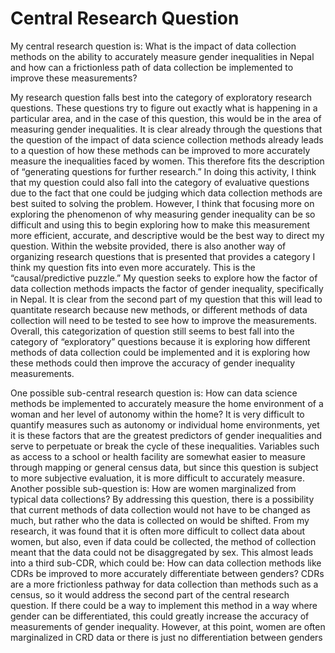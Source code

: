 # Central Research Question

My central research question is: What is the impact of data collection methods on the ability to accurately measure gender inequalities in Nepal and how can a frictionless path of data collection be implemented to improve these measurements?

My research question falls best into the category of exploratory research questions.  These questions try to figure out exactly what is happening in a particular area, and in the case of this question, this would be in the area of measuring gender inequalities.  It is clear already through the questions that the question of the impact of data science collection methods already leads to a question of how these methods can be improved to more accurately measure the inequalities faced by women.  This therefore fits the description of “generating questions for further research.”  In doing this activity, I think that my question could also fall into the category of evaluative questions due to the fact that one could be judging which data collection methods are best suited to solving the problem.  However, I think that focusing more on exploring the phenomenon of why measuring gender inequality can be so difficult and using this to begin exploring how to make this measurement more efficient, accurate, and descriptive would be the best way to direct my question.  Within the website provided, there is also another way of organizing research questions that is presented that provides a category I think my question fits into even more accurately.  This is the “causal/predictive puzzle.”  My question seeks to explore how the factor of data collection methods impacts the factor of gender inequality, specifically in Nepal.  It is clear from the second part of my question that this will lead to quantitate research because new methods, or different methods of data collection will need to be tested to see how to improve the measurements.  Overall, this categorization of question still seems to best fall into the category of “exploratory” questions because it is exploring how different methods of data collection could be implemented and it is exploring how these methods could then improve the accuracy of gender inequality measurements.

One possible sub-central research question is: How can data science methods be implemented to accurately measure the home environment of a woman and her level of autonomy within the home?  It is very difficult to quantify measures such as autonomy or individual home environments, yet it is these factors that are the greatest predictors of gender inequalities and serve to perpetuate or break the cycle of these inequalities.  Variables such as access to a school or health facility are somewhat easier to measure through mapping or general census data, but since this question is subject to more subjective evaluation, it is more difficult to accurately measure.  Another possible sub-question is: How are women marginalized from typical data collections?  By addressing this question, there is a possibility that current methods of data collection would not have to be changed as much, but rather who the data is collected on would be shifted.  From my research, it was found that it is often more difficult to collect data about women, but also, even if data could be collected, the method of collection meant that the data could not be disaggregated by sex.  This almost leads into a third sub-CDR, which could be: How can data collection methods like CDRs be improved to more accurately differentiate between genders?  CDRs are a more frictionless pathway for data collection than methods such as a census, so it would address the second part of the central research question.  If there could be a way to implement this method in a way where gender can be differentiated, this could greatly increase the accuracy of measurements of gender inequality.  However, at this point, women are often marginalized in CRD data or there is just no differentiation between genders
